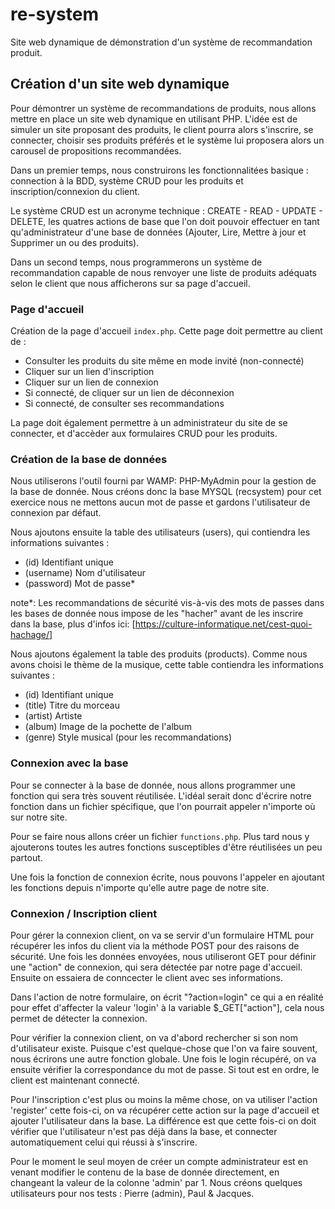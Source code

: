 # re-system

Site web dynamique de démonstration d'un système de recommandation produit.

## Création d'un site web dynamique

Pour démontrer un système de recommandations de produits, nous allons mettre en place un site web dynamique en utilisant PHP. L'idée est de simuler un site proposant des produits, le client pourra alors s'inscrire, se connecter, choisir ses produits préférés et le système lui proposera alors un carousel de propositions recommandées.

Dans un premier temps, nous construirons les fonctionnalitées basique : connection à la BDD, système CRUD pour les produits et inscription/connexion du client.

Le système CRUD est un acronyme technique : CREATE - READ - UPDATE - DELETE, les quatres actions de base que l'on doit pouvoir effectuer en tant qu'administrateur d'une base de données (Ajouter, Lire, Mettre à jour et Supprimer un ou des produits).

Dans un second temps, nous programmerons un système de recommandation capable de nous renvoyer une liste de produits adéquats selon le client que nous afficherons sur sa page d'accueil.

### Page d'accueil

Création de la page d'accueil `index.php`. Cette page doit permettre au client de :

- Consulter les produits du site même en mode invité (non-connecté)
- Cliquer sur un lien d'inscription
- Cliquer sur un lien de connexion
- Si connecté, de cliquer sur un lien de déconnexion
- Si connecté, de consulter ses recommandations

La page doit également permettre à un administrateur du site de se connecter, et d'accèder aux formulaires CRUD pour les produits.

### Création de la base de données

Nous utiliserons l'outil fourni par WAMP: PHP-MyAdmin pour la gestion de la base de donnée. Nous créons donc la base MYSQL (recsystem) pour cet exercice nous ne mettons aucun mot de passe et gardons l'utilisateur de connexion par défaut.

Nous ajoutons ensuite la table des utilisateurs (users), qui contiendra les informations suivantes :

- (id) Identifiant unique
- (username) Nom d'utilisateur
- (password) Mot de passe*

note*: Les recommandations de sécurité vis-à-vis des mots de passes dans les bases de donnée nous impose de les "hacher" avant de les inscrire dans la base, plus d'infos ici: [https://culture-informatique.net/cest-quoi-hachage/]

Nous ajoutons également la table des produits (products). Comme nous avons choisi le thème de la musique, cette table contiendra les informations suivantes :

- (id) Identifiant unique
- (title) Titre du morceau
- (artist) Artiste
- (album) Image de la pochette de l'album
- (genre) Style musical (pour les recommandations)

### Connexion avec la base

Pour se connecter à la base de donnée, nous allons programmer une fonction qui sera très souvent réutilisée. L'idéal serait donc d'écrire notre fonction dans un fichier spécifique, que l'on pourrait appeler n'importe où sur notre site.

Pour se faire nous allons créer un fichier `functions.php`. Plus tard nous y ajouterons toutes les autres fonctions susceptibles d'être réutilisées un peu partout.

Une fois la fonction de connexion écrite, nous pouvons l'appeler en ajoutant les fonctions depuis n'importe qu'elle autre page de notre site.

### Connexion / Inscription client

Pour gérer la connexion client, on va se servir d'un formulaire HTML pour récupérer les infos du client via la méthode POST pour des raisons de sécurité. Une fois les données envoyées, nous utiliseront GET pour définir une "action" de connexion, qui sera détectée par notre page d'accueil. Ensuite on essaiera de conncecter le client avec ses informations.

Dans l'action de notre formulaire, on écrit "?action=login" ce qui a en réalité pour effet d'affecter la valeur 'login' à la variable $_GET["action"], cela nous permet de détecter la connexion.

Pour vérifier la connexion client, on va d'abord rechercher si son nom d'utilisateur existe. Puisque c'est quelque-chose que l'on va faire souvent, nous écrirons une autre fonction globale. Une fois le login récupéré, on va ensuite vérifier la correspondance du mot de passe. Si tout est en ordre, le client est maintenant connecté.

Pour l'inscription c'est plus ou moins la même chose, on va utiliser l'action 'register' cette fois-ci, on va récupérer cette action sur la page d'accueil et ajouter l'utilisateur dans la base. La différence est que cette fois-ci on doit vérifier que l'utilisateur n'est pas déjà dans la base, et connecter automatiquement celui qui réussi à s'inscrire.

Pour le moment le seul moyen de créer un compte administrateur est en venant modifier le contenu de la base de donnée directement, en changeant la valeur de la colonne 'admin' par 1. Nous créons quelques utilisateurs pour nos tests : Pierre (admin), Paul & Jacques.
